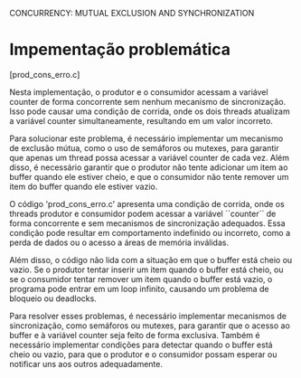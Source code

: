 CONCURRENCY: MUTUAL EXCLUSION AND SYNCHRONIZATION



# Impementação problemática
[prod_cons_erro.c]

Nesta implementação, o produtor e o consumidor acessam a variável counter de forma concorrente sem nenhum mecanismo de sincronização. Isso pode causar uma condição de corrida, onde os dois threads atualizam a variável counter simultaneamente, resultando em um valor incorreto.

Para solucionar este problema, é necessário implementar um mecanismo de exclusão mútua, como o uso de semáforos ou mutexes, para garantir que apenas um thread possa acessar a variável counter de cada vez. Além disso, é necessário garantir que o produtor não tente adicionar um item ao buffer quando ele estiver cheio, e que o consumidor não tente remover um item do buffer quando ele estiver vazio.

O código 'prod_cons_erro.c' apresenta uma condição de corrida, onde os threads produtor e consumidor podem acessar a variável ´´counter´´ de forma concorrente e sem mecanismos de sincronização adequados. Essa condição pode resultar em comportamento indefinido ou incorreto, como a perda de dados ou o acesso a áreas de memória inválidas.

Além disso, o código não lida com a situação em que o buffer está cheio ou vazio. Se o produtor tentar inserir um item quando o buffer está cheio, ou se o consumidor tentar remover um item quando o buffer está vazio, o programa pode entrar em um loop infinito, causando um problema de bloqueio ou deadlocks.

Para resolver esses problemas, é necessário implementar mecanismos de sincronização, como semáforos ou mutexes, para garantir que o acesso ao buffer e à variável counter seja feito de forma exclusiva. Também é necessário implementar condições para detectar quando o buffer está cheio ou vazio, para que o produtor e o consumidor possam esperar ou notificar uns aos outros adequadamente.
